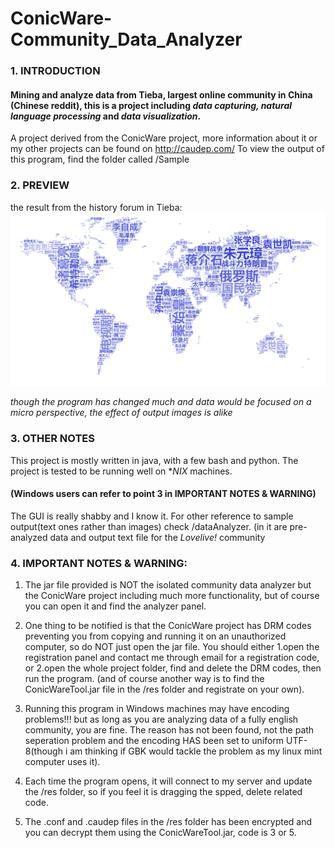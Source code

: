 # ConicWare-Community_Data_Analyzer
### 1. INTRODUCTION

#### Mining and analyze data from Tieba, largest online community in China (Chinese reddit), this is a project including *data capturing, natural language processing* and *data visualization*.

A project derived from the ConicWare project, more information about it or my other projects can be found on http://caudep.com/
To view the output of this program, find the folder called /Sample

### 2. PREVIEW
the result from the history forum in Tieba:
![](Sample/a.png)

*though the program has changed much and data would be focused on a micro perspective, the effect of output images is alike*

### 3. OTHER NOTES
This project is mostly written in java, with a few bash and python. The project is tested to be running well on **NIX* machines.
#### (Windows users can refer to point 3 in IMPORTANT NOTES & WARNING)

The GUI is really shabby and I know it. For other reference to sample output(text ones rather than images) check /dataAnalyzer. (in it are pre-analyzed data and output text file for the *Lovelive!* community 

### 4. IMPORTANT NOTES & WARNING:

1. The jar file provided is NOT the isolated community data analyzer but the ConicWare project including much more functionality, but of course you can open it and find the analyzer panel. 

2. One thing to be notified is that the ConicWare project has DRM codes preventing you from copying and running it on an unauthorized computer, so do NOT just open the jar file. You should either 1.open the registration panel and contact me through email for a registration code, or 2.open the whole project folder, find and delete the DRM codes, then run the program. (and of course another way is to find the ConicWareTool.jar file in the /res folder and registrate on your own).

3. Running this program in Windows machines may have encoding problems!!! but as long as you are analyzing data of a fully english community, you are fine. The reason has not been found, not the path seperation problem and the encoding HAS been set to uniform UTF-8(though i am thinking if GBK would tackle the problem as my linux mint computer uses it).

4. Each time the program opens, it will connect to my server and update the /res folder, so if you feel it is dragging the spped, delete related code.

5. The .conf and .caudep files in the /res folder has been encrypted and you can decrypt them using the ConicWareTool.jar, code is 3 or 5.
